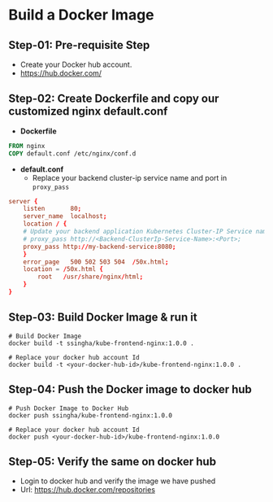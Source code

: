 # Build a Docker Image

## Step-01: Pre-requisite Step
- Create your Docker hub account. 
- https://hub.docker.com/


## Step-02: Create Dockerfile and copy our customized nginx default.conf
- **Dockerfile**
```Dockerfile 
FROM nginx
COPY default.conf /etc/nginx/conf.d
```
- **default.conf**
  - Replace your backend cluster-ip service name and port in `proxy_pass`
```conf
server {
    listen       80;
    server_name  localhost;
    location / {
    # Update your backend application Kubernetes Cluster-IP Service name  and port below      
    # proxy_pass http://<Backend-ClusterIp-Service-Name>:<Port>;      
    proxy_pass http://my-backend-service:8080;
    }
    error_page   500 502 503 504  /50x.html;
    location = /50x.html {
        root   /usr/share/nginx/html;
    }
}
```

## Step-03: Build Docker Image & run it
```
# Build Docker Image
docker build -t ssingha/kube-frontend-nginx:1.0.0 .

# Replace your docker hub account Id
docker build -t <your-docker-hub-id>/kube-frontend-nginx:1.0.0 .
```

## Step-04: Push the Docker image to docker hub
```
# Push Docker Image to Docker Hub
docker push ssingha/kube-frontend-nginx:1.0.0 

# Replace your docker hub account Id
docker push <your-docker-hub-id>/kube-frontend-nginx:1.0.0 
```

## Step-05: Verify the same on docker hub
- Login to docker hub and verify the image we have pushed
- Url: https://hub.docker.com/repositories
